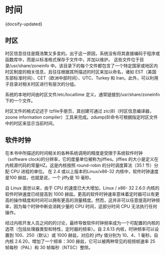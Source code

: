 # 时间
{docsify-updated}


## 时区
时区信息往往是既浩繁又多变的。出于这一原因，系统没有将其直接编码于程序或函数库中，而是以标准格式保存于文件中，并加以维护。 这些文件位于目录/usr/share/zoneinfo 中。该目录下的每个文件都包含了一个特定国家或地区内时区制度的相关信息，且往往根据其所描述的时区来加以命名，诸如 EST（美国东部标准时间）、CET（欧洲中部时间）、UTC、Turkey 和 Iran。此外，可以利用子目录对相关时区进行有层次的分组。

系统的本地时间由时区文件/etc/localtime 定义，通常链接到/usr/share/zoneinfo 下的一个文件。

时区文件的格式记述于 tzfile手册页，其创建可通过 zic(8)（时区信息编译器，zoone information compiler）工具来完成。zdump(8)命令可根据指定时区文件中的时区来显示当前时间。

## 软件时钟
在本书中所描述的时间相关的各种系统调用的精度是受限于系统软件时钟（software clock)的分辨率，它的度量单位被称为jiffies。jiffies 的大小是定义在内核源代码的常量HZ。这是内核按照 round-robin 的分时调度算法（35.1 节）分配 CPU 进程的单位。 在 2.4 或以上版本的Linux/x86-32 内核中，软件时钟速度是100 赫兹，也就是说，一个 jiffy是 10 毫秒。 

自 Linux 面世以来，由于 CPU 的速度已大大增加，Linux / x86- 32 2.6.0 内核的软件时钟速度已经提高到 1000 赫兹。更高的软件时钟速率意味着定时器可以有更高的操作精度和时间可以拥有更高的测量精度。然而，这并非可以任意提高时钟频率，因为每个时钟中断会消耗少量的 CPU 时间，这部分时间 CPU 无法执行任何操作。 

经过内核开发人员之间的的讨论，最终导致软件时钟频率成为一个可配置的内核的选项（包括处理器类型和特性，定时器的频率）。自 2.6.13 内核，时钟频率可以设置到 100、250（默认）或 1000 赫兹，对应的 jiffy 值分别为 10、4、1 毫秒。自内核 2.6.20，增加了一个频率：300 赫兹，它可以被两种常见的视频帧速率 25 帧每秒（PAL）和 30 帧每秒（NTSC）整除。 